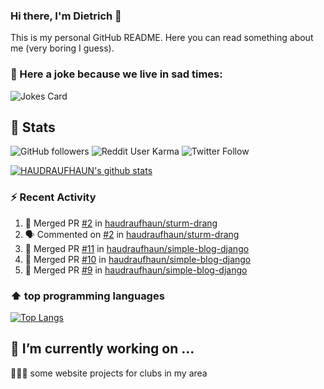 ### Hi there, I'm Dietrich 👋

This is my personal GitHub README. Here you can read something about me (very boring I guess).

### 🤡 Here a joke because we live in sad times:
![Jokes Card](https://readme-jokes.vercel.app/api)

## :rocket: Stats

 ![GitHub followers](https://img.shields.io/github/followers/HAUDRAUFHAUN?label=GitHub-Followers&logo=GitHub&style=for-the-badge) ![Reddit User Karma](https://img.shields.io/reddit/user-karma/combined/haudraufhaun?logo=reddit&style=for-the-badge) ![Twitter Follow](https://img.shields.io/twitter/follow/haudraufhaun1?color=%231da1f2&logo=twitter&logoColor=%231da1f2&style=for-the-badge)
  
[![HAUDRAUFHAUN's github stats](https://github-readme-stats.vercel.app/api?username=HAUDRAUFHAUN&show_icons=true&theme=vue&hide_border=true)](https://github.com/anuraghazra/github-readme-stats)

### ⚡ Recent Activity

<!--START_SECTION:activity-->
1. 🎉 Merged PR [#2](https://github.com/haudraufhaun/sturm-drang/pull/2) in [haudraufhaun/sturm-drang](https://github.com/haudraufhaun/sturm-drang)
2. 🗣 Commented on [#2](https://github.com/haudraufhaun/sturm-drang/issues/2) in [haudraufhaun/sturm-drang](https://github.com/haudraufhaun/sturm-drang)
3. 🎉 Merged PR [#11](https://github.com/haudraufhaun/simple-blog-django/pull/11) in [haudraufhaun/simple-blog-django](https://github.com/haudraufhaun/simple-blog-django)
4. 🎉 Merged PR [#10](https://github.com/haudraufhaun/simple-blog-django/pull/10) in [haudraufhaun/simple-blog-django](https://github.com/haudraufhaun/simple-blog-django)
5. 🎉 Merged PR [#9](https://github.com/haudraufhaun/simple-blog-django/pull/9) in [haudraufhaun/simple-blog-django](https://github.com/haudraufhaun/simple-blog-django)
<!--END_SECTION:activity-->

### ⬆️ top programming languages
[![Top Langs](https://github-readme-stats.vercel.app/api/top-langs/?username=HAUDRAUFHAUN&theme=vue&hide_border=true)](https://github.com/anuraghazra/github-readme-stats)

## 🔭 I’m currently working on ...

👨🏻‍💼 some website projects for clubs in my area
